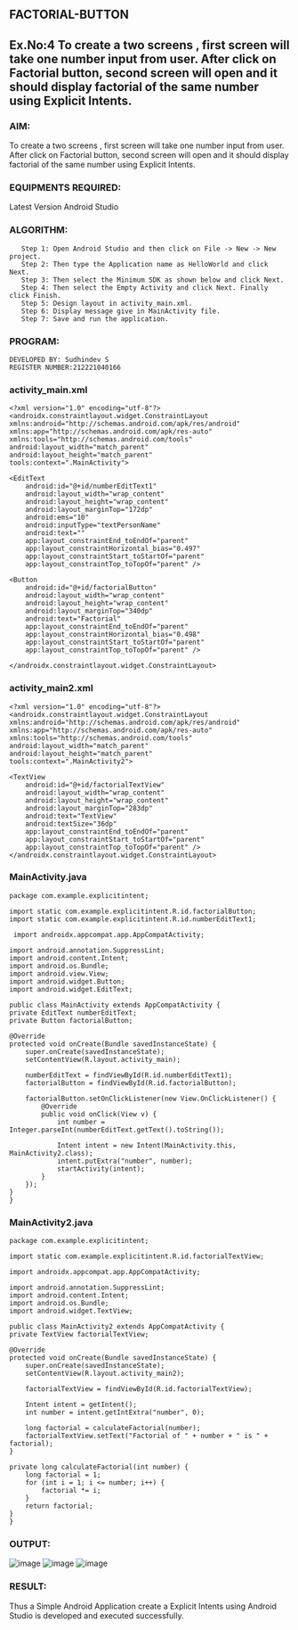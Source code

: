 ## FACTORIAL-BUTTON
## Ex.No:4 To create a two screens , first screen will take one number input from user. After click on Factorial button, second screen will open and it should display factorial of the same number using Explicit Intents.
### AIM:
To create a two screens , first screen will take one number input from user. After click on Factorial button, second screen will open and it should display factorial of the same number using Explicit Intents.
### EQUIPMENTS REQUIRED:
Latest Version Android Studio
### ALGORITHM:
```
   Step 1: Open Android Studio and then click on File -> New -> New project.
   Step 2: Then type the Application name as HelloWorld and click Next. 
   Step 3: Then select the Minimum SDK as shown below and click Next.
   Step 4: Then select the Empty Activity and click Next. Finally click Finish.
   Step 5: Design layout in activity_main.xml.
   Step 6: Display message give in MainActivity file.
   Step 7: Save and run the application.
```
### PROGRAM:
```
DEVELOPED BY: Sudhindev S
REGISTER NUMBER:212221040166
```
### activity_main.xml
```
<?xml version="1.0" encoding="utf-8"?>
<androidx.constraintlayout.widget.ConstraintLayout xmlns:android="http://schemas.android.com/apk/res/android"
xmlns:app="http://schemas.android.com/apk/res-auto"
xmlns:tools="http://schemas.android.com/tools"
android:layout_width="match_parent"
android:layout_height="match_parent"
tools:context=".MainActivity">

<EditText
    android:id="@+id/numberEditText1"
    android:layout_width="wrap_content"
    android:layout_height="wrap_content"
    android:layout_marginTop="172dp"
    android:ems="10"
    android:inputType="textPersonName"
    android:text=""
    app:layout_constraintEnd_toEndOf="parent"
    app:layout_constraintHorizontal_bias="0.497"
    app:layout_constraintStart_toStartOf="parent"
    app:layout_constraintTop_toTopOf="parent" />

<Button
    android:id="@+id/factorialButton"
    android:layout_width="wrap_content"
    android:layout_height="wrap_content"
    android:layout_marginTop="340dp"
    android:text="Factorial"
    app:layout_constraintEnd_toEndOf="parent"
    app:layout_constraintHorizontal_bias="0.498"
    app:layout_constraintStart_toStartOf="parent"
    app:layout_constraintTop_toTopOf="parent" />

</androidx.constraintlayout.widget.ConstraintLayout>
```
### activity_main2.xml
```
<?xml version="1.0" encoding="utf-8"?>
<androidx.constraintlayout.widget.ConstraintLayout xmlns:android="http://schemas.android.com/apk/res/android"
xmlns:app="http://schemas.android.com/apk/res-auto"
xmlns:tools="http://schemas.android.com/tools"
android:layout_width="match_parent"
android:layout_height="match_parent"
tools:context=".MainActivity2">

<TextView
    android:id="@+id/factorialTextView"
    android:layout_width="wrap_content"
    android:layout_height="wrap_content"
    android:layout_marginTop="283dp"
    android:text="TextView"
    android:textSize="36dp"
    app:layout_constraintEnd_toEndOf="parent"
    app:layout_constraintStart_toStartOf="parent"
    app:layout_constraintTop_toTopOf="parent" />
</androidx.constraintlayout.widget.ConstraintLayout>
```
### MainActivity.java

```
package com.example.explicitintent;

import static com.example.explicitintent.R.id.factorialButton;
import static com.example.explicitintent.R.id.numberEditText1;  

 import androidx.appcompat.app.AppCompatActivity;

import android.annotation.SuppressLint;
import android.content.Intent;
import android.os.Bundle;
import android.view.View;
import android.widget.Button;
import android.widget.EditText;

public class MainActivity extends AppCompatActivity {
private EditText numberEditText;
private Button factorialButton;

@Override
protected void onCreate(Bundle savedInstanceState) {
    super.onCreate(savedInstanceState);
    setContentView(R.layout.activity_main);

    numberEditText = findViewById(R.id.numberEditText1);
    factorialButton = findViewById(R.id.factorialButton);

    factorialButton.setOnClickListener(new View.OnClickListener() {
        @Override
        public void onClick(View v) {
            int number = Integer.parseInt(numberEditText.getText().toString());

            Intent intent = new Intent(MainActivity.this, MainActivity2.class);
            intent.putExtra("number", number);
            startActivity(intent);
        }
    });
}
}
```
### MainActivity2.java
```
package com.example.explicitintent;

import static com.example.explicitintent.R.id.factorialTextView;

import androidx.appcompat.app.AppCompatActivity;

import android.annotation.SuppressLint; 
import android.content.Intent;
import android.os.Bundle;
import android.widget.TextView;

public class MainActivity2 extends AppCompatActivity {
private TextView factorialTextView;

@Override
protected void onCreate(Bundle savedInstanceState) {
    super.onCreate(savedInstanceState);
    setContentView(R.layout.activity_main2);

    factorialTextView = findViewById(R.id.factorialTextView);

    Intent intent = getIntent();
    int number = intent.getIntExtra("number", 0);

    long factorial = calculateFactorial(number);
    factorialTextView.setText("Factorial of " + number + " is " + factorial);
}

private long calculateFactorial(int number) {
    long factorial = 1;
    for (int i = 1; i <= number; i++) {
        factorial *= i;
    }
    return factorial;
}
}
```
### OUTPUT:
![image](https://github.com/HibaRajarajeswari/FACTORIAL-BUTTON/assets/129970809/8180c084-0012-46cd-b23d-9f9c52c51129)
![image](https://github.com/HibaRajarajeswari/FACTORIAL-BUTTON/assets/129970809/164f9e32-0c42-4edc-9faa-4bf3a43e9dfe)
![image](https://github.com/HibaRajarajeswari/FACTORIAL-BUTTON/assets/129970809/52a24ebb-16d2-4867-9426-a67d85213035)
### RESULT:
Thus a Simple Android Application create a Explicit Intents using Android Studio is developed and executed successfully.
